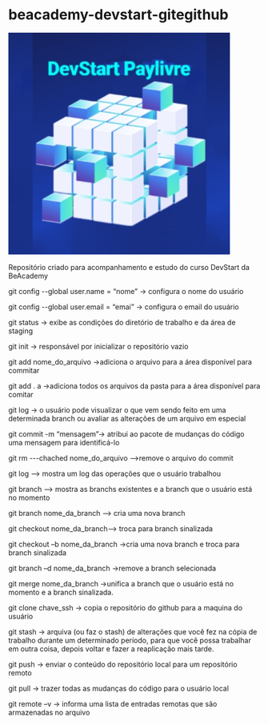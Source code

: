 # beacademy-devstart-gitegithub

![Screenshot](dev.foto.jpg)

Repositório criado para acompanhamento e estudo do curso DevStart da BeAcademy

git config --global user.name = “nome” -> configura o nome do usuário

git config --global user.email = “emai” -> configura o email do usuário

git status -> exibe as condições do diretório de trabalho e da área de staging

git init -> responsável por inicializar o repositório vazio

git add nome_do_arquivo ->adiciona o arquivo para a área disponível para commitar

git add . a ->adiciona todos os arquivos da pasta para a área disponível para comitar

git log -> o usuário pode visualizar o que vem sendo feito em uma determinada branch ou avaliar as alterações de um arquivo em especial

git commit -m “mensagem”-> atribui ao pacote de mudanças do código uma mensagem para identificá-lo

git rm ---chached   nome_do_arquivo –>remove o arquivo do commit

git log –> mostra um log das operações que o usuário trabalhou

git branch –> mostra as branchs existentes e a branch que o usuário está no momento

git branch nome_da_branch –> cria uma nova branch

git checkout nome_da_branch–> troca para branch sinalizada

git checkout –b nome_da_branch ->cria uma nova branch e troca para branch sinalizada

git branch –d nome_da_branch ->remove a branch selecionada

git merge nome_da_branch ->unifica a branch que o usuário está no momento e a branch sinalizada.

git clone chave_ssh -> copia o repositório do github para a maquina do usuário

git stash -> arquiva (ou faz o stash) de alterações que você fez na cópia de trabalho durante um determinado período, para que você possa trabalhar em outra coisa, depois voltar e fazer a reaplicação mais tarde.

git push -> enviar o conteúdo do repositório local para um repositório remoto

git pull -> trazer todas as mudanças do código para o usuário local

git remote –v -> informa uma  lista de entradas remotas que são armazenadas no arquivo
